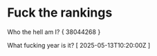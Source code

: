 # Fuck the rankings

Who the hell am I?
{ 38044268 }

What fucking year is it?
[ 2025-05-13T10:20:00Z ]
